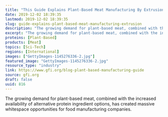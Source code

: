 ```yaml
---
title: "This Guide Explains Plant-Based Meat Manufacturing By Extrusion"
date: 2019-12-02 18:39:35
lastmod: 2019-12-02 18:39:35
slug: guide-explains-plant-based-meat-manufacturing-extrusion
description: "The growing demand for plant-based meat, combined with the increased availability of alternative protein ingredient options, has created massive whitespace opportunities for food manufacturing&nbsp;companies."
excerpt: "The growing demand for plant-based meat, combined with the increased availability of alternative protein ingredient options, has created massive whitespace opportunities for food manufacturing&nbsp;companies."
proteins: [Plant-Based]
products: [Meat]
topics: [Sci-Tech]
regions: [International]
images: ["GettyImages-1145276336-2.jpg"]
featured_image: "GettyImages-1145276336-2.jpg"
resource_type: "industry"
link: https://www.gfi.org/blog-plant-based-manufacturing-guide
source: gfi.org
draft: false
uuid: 816
---
```

The growing demand for plant-based meat, combined with the increased
availability of alternative protein ingredient options, has created
massive whitespace opportunities for food manufacturing companies.
